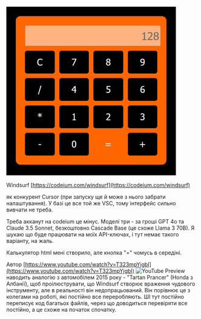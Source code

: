 <!--
date: 2025-02-02T23:23:04.465Z
photo: ![Photo](2024-12-16-22-12-03.jpg)


-->

![Photo](2024-12-16-22-12-03.jpg)

Windsurf
 [https://codeium.com/windsurf](https://codeium.com/windsurf)

як конкурент Cursor (при запуску ще й може з нього забрати налаштування). У базі це все той же VSC, тому інтерфейс сильно вивчати не треба.

Треба акканут на codeium це мінус. Моделі три - за гроші GPT 4o та Claude 3.5 Sonnet, безкоштовно Cascade Base (це схоже Llama 3 70B). Я шукаю що буде працювати на моїх API-ключах, і тут немає такого варіанту, на жаль.

Калькулятор html мені створило, але кнопка "=" чомусь в середіні.

Автор 
[https://www.youtube.com/watch?v=T323mpYjgbI](https://www.youtube.com/watch?v=T323mpYjgbI)
![YouTube Preview](https://img.youtube.com/vi/T323mpYjgbI/mqdefault.jpg)
 наводить аналогію з автомобілем 2015 року - "Tartan Prancer" (Honda з Албанії), щоб проілюструвати, що Windsurf створює враження чудового інструменту, але в реальності він недопрацьований. Він порівнює це з колегами на роботі, які постійно все переробляють. ШІ тут постійно переписує код багатьох файлів, через що доводиться перевіряти все постійно, а це схоже на початок спочатку.